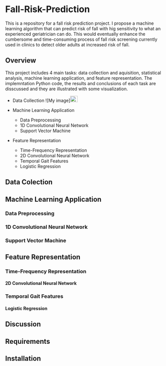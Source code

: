 # Fall-Risk-Prediction

This is a repository for a fall risk prediction project. I propose a machine learning algorithm that can predict risk of fall with hig sensitivity to what an experienced geriatrician can do. This would eventually enhance the cumbersome and time-consuming process of fall risk screening currently used in clinics to detect older adults at increased risk of fall.


## Overview
This project includes 4 main tasks: data collection and aquisition, statistical analysis, machine learning application, and feature representation. The implemntation Python code, the results and conclusions of each task are disscussed and they are illustrated with some visualization.

- Data Collection
![My image]<img src="https://github.com/venusrb/Fall-Risk-Prediction/blob/main/Figures/Neck%20Original%20Acceleration.png" width=24 height=20 >

- Machine Learning Application
  - Data Preprocessing
  - 1D Convolutional Neural Network
  - Support Vector Machine

- Feature Representation
  - Time-Frequency Representation
   - 2D Convolutional Neural Network
  - Temporal Gait Features
   - Logistic Regression

## Data Colection



## Machine Learning Application

### Data Preprocessing

### 1D Convolutional Neural Network

### Support Vector Machine



## Feature Representation

### Time-Frequency Representation
#### 2D Convolutional Neural Network

### Temporal Gait Features
#### Logistic Regression



## Discussion




## Requirements




## Installation


